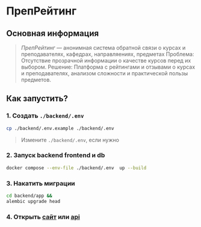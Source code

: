 # ПрепРейтинг

## Основная информация

> *ПрепРейтинг* — анонимная система обратной связи о курсах и преподавателях, кафедрах, направляениях, предметах
> Проблема: Отсутствие прозрачной информации о качестве курсов перед их выбором.
> Решение: Платформа с рейтингами и отзывами о курсах и преподавателях, анализом сложности и практической пользы
> предметов.

## Как запустить?

### 1. Создать `./backend/.env`

```bash
cp ./backend/.env.example ./backend/.env
```

> Измените `./backend/.env`, если нужно

### 2. Запуск backend frontend и db

```bash
docker compose --env-file ./backend/.env  up --build
```

### 3. Накатить миграции

```bash
cd backend/app &&
alembic upgrade head
```

### 4. Открыть [сайт](http://127.0.0.1:3000/) или [api](http://127.0.0.1:8000/docs)
